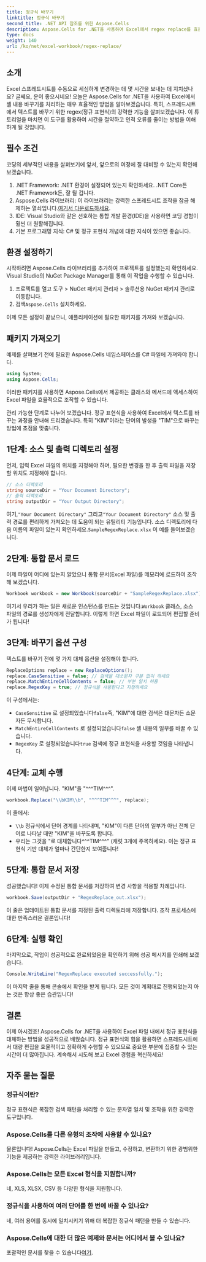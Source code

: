 ```yaml
---
title: 정규식 바꾸기
linktitle: 정규식 바꾸기
second_title: .NET API 참조를 위한 Aspose.Cells
description: Aspose.Cells for .NET을 사용하여 Excel에서 regex replace를 효율적으로 사용하는 방법을 알아보세요. 스프레드시트 작업에서 생산성과 정확성을 높이세요.
type: docs
weight: 140
url: /ko/net/excel-workbook/regex-replace/
---
```

## 소개

Excel 스프레드시트를 수동으로 세심하게 변경하는 데 몇 시간을 보내는 데 지치셨나요? 글쎄요, 운이 좋으시네요! 오늘은 Aspose.Cells for .NET을 사용하여 Excel에서 셀 내용 바꾸기를 처리하는 매우 효율적인 방법을 알아보겠습니다. 특히, 스프레드시트에서 텍스트를 바꾸기 위한 regex(정규 표현식)의 강력한 기능을 살펴보겠습니다. 이 튜토리얼을 마치면 이 도구를 활용하여 시간을 절약하고 인적 오류를 줄이는 방법을 이해하게 될 것입니다.

## 필수 조건

코딩의 세부적인 내용을 살펴보기에 앞서, 앞으로의 여정에 잘 대비할 수 있는지 확인해 보겠습니다.

1. .NET Framework: .NET 환경이 설정되어 있는지 확인하세요. .NET Core든 .NET Framework든, 잘 될 겁니다.
2.  Aspose.Cells 라이브러리: 이 라이브러리는 강력한 스프레드시트 조작을 잠금 해제하는 열쇠입니다.[여기서 다운로드하세요](https://releases.aspose.com/cells/net/).
3. IDE: Visual Studio와 같은 선호하는 통합 개발 환경(IDE)을 사용하면 코딩 경험이 훨씬 더 원활해집니다.
4. 기본 프로그래밍 지식: C# 및 정규 표현식 개념에 대한 지식이 있으면 좋습니다.

## 환경 설정하기

시작하려면 Aspose.Cells 라이브러리를 추가하여 프로젝트를 설정했는지 확인하세요. Visual Studio의 NuGet Package Manager를 통해 이 작업을 수행할 수 있습니다.

1. 프로젝트를 열고 도구 > NuGet 패키지 관리자 > 솔루션용 NuGet 패키지 관리로 이동합니다.
2.  검색`Aspose.Cells` 설치하세요.

이제 모든 설정이 끝났으니, 애플리케이션에 필요한 패키지를 가져와 보겠습니다.

## 패키지 가져오기

예제를 살펴보기 전에 필요한 Aspose.Cells 네임스페이스를 C# 파일에 가져와야 합니다.

```csharp
using System;
using Aspose.Cells;
```

이러한 패키지를 사용하면 Aspose.Cells에서 제공하는 클래스와 메서드에 액세스하여 Excel 파일을 효율적으로 조작할 수 있습니다.

관리 가능한 단계로 나누어 보겠습니다. 정규 표현식을 사용하여 Excel에서 텍스트를 바꾸는 과정을 안내해 드리겠습니다. 특히 "KIM"이라는 단어의 발생을 "TIM"으로 바꾸는 방법에 초점을 맞춥니다.

## 1단계: 소스 및 출력 디렉토리 설정

먼저, 입력 Excel 파일의 위치를 지정해야 하며, 필요한 변경을 한 후 출력 파일을 저장할 위치도 지정해야 합니다.

```csharp
// 소스 디렉토리
string sourceDir = "Your Document Directory";
// 출력 디렉토리
string outputDir = "Your Output Directory";
```

 여기,`"Your Document Directory"` 그리고`"Your Document Directory"` 소스 및 출력 경로를 편리하게 가져오는 데 도움이 되는 유틸리티 기능입니다. 소스 디렉토리에 다음 이름의 파일이 있는지 확인하세요.`SampleRegexReplace.xlsx` 이 예를 들어보겠습니다.

## 2단계: 통합 문서 로드

이제 파일이 어디에 있는지 알았으니 통합 문서(Excel 파일)를 메모리에 로드하여 조작해 보겠습니다.

```csharp
Workbook workbook = new Workbook(sourceDir + "SampleRegexReplace.xlsx");
```

 여기서 우리가 하는 일은 새로운 인스턴스를 만드는 것입니다.`Workbook` 클래스, 소스 파일의 경로를 생성자에게 전달합니다. 이렇게 하면 Excel 파일이 로드되어 편집할 준비가 됩니다!

## 3단계: 바꾸기 옵션 구성

텍스트를 바꾸기 전에 몇 가지 대체 옵션을 설정해야 합니다.

```csharp
ReplaceOptions replace = new ReplaceOptions();
replace.CaseSensitive = false; // 검색을 대소문자 구분 없이 하세요
replace.MatchEntireCellContents = false; // 부분 일치 허용
replace.RegexKey = true; // 정규식을 사용한다고 지정하세요
```

이 구성에서는:
- `CaseSensitive` 로 설정되었습니다`false`즉, "KIM"에 대한 검색은 대문자든 소문자든 무시합니다.
- `MatchEntireCellContents` 로 설정되었습니다`false` 셀 내용의 일부를 바꿀 수 있습니다.
- `RegexKey` 로 설정되었습니다`true` 검색에 정규 표현식을 사용할 것임을 나타냅니다.

## 4단계: 교체 수행

이제 마법이 일어납니다. "KIM"을 "^^^TIM^^^".

```csharp
workbook.Replace("\\bKIM\\b", "^^^TIM^^^", replace);
```

이 줄에서:
- `\\b` 정규식에서 단어 경계를 나타내며, "KIM"이 다른 단어의 일부가 아닌 전체 단어로 나타날 때만 "KIM"을 바꾸도록 합니다.
- 우리는 그것을 "로 대체합니다^^^TIM^^^" (캐럿 3개에 주목하세요). 이는 정규 표현식 기반 대체가 얼마나 간단한지 보여줍니다!

## 5단계: 통합 문서 저장

성공했습니다! 이제 수정된 통합 문서를 저장하여 변경 사항을 적용할 차례입니다.

```csharp
workbook.Save(outputDir + "RegexReplace_out.xlsx");
```

이 줄은 업데이트된 통합 문서를 지정된 출력 디렉토리에 저장합니다. 조작 프로세스에 대한 만족스러운 결론입니다!

## 6단계: 실행 확인

마지막으로, 작업이 성공적으로 완료되었음을 확인하기 위해 성공 메시지를 인쇄해 보겠습니다.

```csharp
Console.WriteLine("RegexReplace executed successfully.");
```

이 마지막 줄을 통해 콘솔에서 확인을 받게 됩니다. 모든 것이 계획대로 진행되었는지 아는 것은 항상 좋은 습관입니다!

## 결론

이제 아시겠죠! Aspose.Cells for .NET을 사용하여 Excel 파일 내에서 정규 표현식을 대체하는 방법을 성공적으로 배웠습니다. 정규 표현식의 힘을 활용하면 스프레드시트에서 대량 편집을 효율적이고 정확하게 수행할 수 있으므로 중요한 부분에 집중할 수 있는 시간이 더 많아집니다. 계속해서 시도해 보고 Excel 경험을 혁신하세요!

## 자주 묻는 질문 

### 정규식이란?  
정규 표현식은 복잡한 검색 패턴을 처리할 수 있는 문자열 일치 및 조작을 위한 강력한 도구입니다.

### Aspose.Cells를 다른 유형의 조작에 사용할 수 있나요?  
물론입니다! Aspose.Cells는 Excel 파일을 만들고, 수정하고, 변환하기 위한 광범위한 기능을 제공하는 강력한 라이브러리입니다.

### Aspose.Cells는 모든 Excel 형식을 지원합니까?  
네, XLS, XLSX, CSV 등 다양한 형식을 지원합니다.

### 정규식을 사용하여 여러 단어를 한 번에 바꿀 수 있나요?  
네, 여러 용어를 동시에 일치시키기 위해 더 복잡한 정규식 패턴을 만들 수 있습니다.

### Aspose.Cells에 대한 더 많은 예제와 문서는 어디에서 볼 수 있나요?  
 포괄적인 문서를 찾을 수 있습니다[여기](https://reference.aspose.com/cells/net/).
